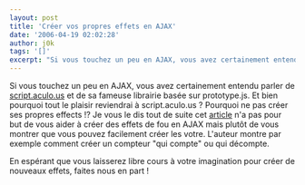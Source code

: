 ```yaml
---
layout: post
title: 'Créer vos propres effets en AJAX'
date: '2006-04-19 02:02:28'
author: j0k
tags: '[]'
excerpt: "Si vous touchez un peu en AJAX, vous avez certainement entendu parler de [script.aculo.us](http://script.aculo.us/) et de sa fameuse librairie basée sur prototype.js. Et bien pourquoi tout le plaisir reviendrai à script.aculo.us ? Pourquoi ne pas créer ses propres effects !?     \nJe vous le dis tout de suite cet      …"
---
```


Si vous touchez un peu en AJAX, vous avez certainement entendu parler de [script.aculo.us](http://script.aculo.us/) et de sa fameuse librairie basée sur prototype.js. Et bien pourquoi tout le plaisir reviendrai à script.aculo.us ? Pourquoi ne pas créer ses propres effects !?
Je vous le dis tout de suite cet [article](http://www.thinkvitamin.com/features/ajax/create-your-own-ajax-effects) n'a pas pour but de vous aider à créer des effets de fou en AJAX mais plutôt de vous montrer que vous pouvez facilement créer les votre.   L'auteur montre par exemple comment créer un compteur &quot;qui compte&quot; ou qui décompte.

En espérant que vous laisserez libre cours à votre imagination pour créer de nouveaux effets, faites nous en part !
